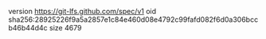 version https://git-lfs.github.com/spec/v1
oid sha256:28925226f9a5a2857e1c84e460d08e4792c99fafd082f6d0a306bccb46b44d4c
size 4679
